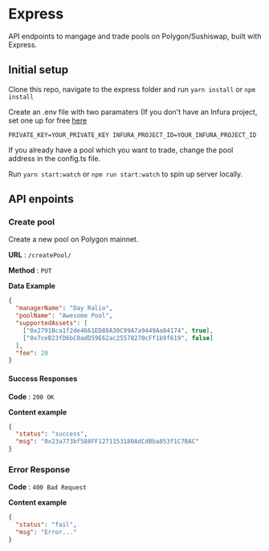 # Express

API endpoints to mangage and trade pools on Polygon/Sushiswap, built with Express.

## Initial setup

Clone this repo, navigate to the express folder and run `yarn install` or `npm install`

Create an .env file with two paramaters (If you don't have an Infura project, set one up for free [here](https://infura.io/)

`PRIVATE_KEY=YOUR_PRIVATE_KEY INFURA_PROJECT_ID=YOUR_INFURA_PROJECT_ID`

If you already have a pool which you want to trade, change the pool address in the config.ts file.

Run `yarn start:watch` or `npm run start:watch` to spin up server locally.

## API enpoints

### Create pool

Create a new pool on Polygon mainnet.

**URL** : `/createPool/`

**Method** : `PUT`

**Data Example**

```json
{
  "managerName": "Day Ralio",
  "poolName": "Awesome Pool",
  "supportedAssets": [
    ["0x2791Bca1f2de4661ED88A30C99A7a9449Aa84174", true],
    ["0x7ceB23fD6bC0adD59E62ac25578270cFf1b9f619", false]
  ],
  "fee": 20
}
```

#### Success Responses

**Code** : `200 OK`

**Content example**

```json
{
  "status": "success",
  "msg": "0x23a773bf588FF1271153180AdCdBba853f1C7BAC"
}
```

### Error Response

**Code** : `400 Bad Request`

**Content example**

```json
{
  "status": "fail",
  "msg": "Error..."
}
```
